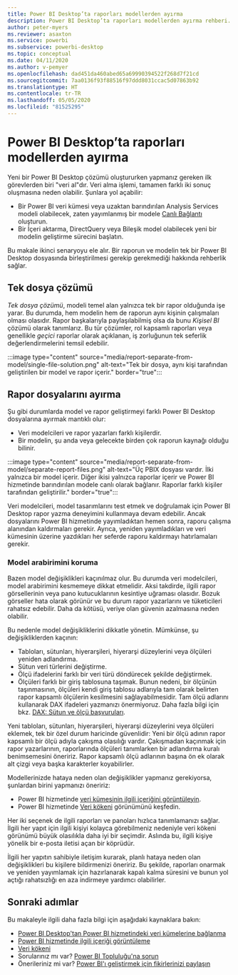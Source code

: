 ```yaml
---
title: Power BI Desktop’ta raporları modellerden ayırma
description: Power BI Desktop’ta raporları modellerden ayırma rehberi.
author: peter-myers
ms.reviewer: asaxton
ms.service: powerbi
ms.subservice: powerbi-desktop
ms.topic: conceptual
ms.date: 04/11/2020
ms.author: v-pemyer
ms.openlocfilehash: dad451da460abed65a69990394522f268d7f21cd
ms.sourcegitcommit: 7aa0136f93f88516f97ddd8031ccac5d07863b92
ms.translationtype: HT
ms.contentlocale: tr-TR
ms.lasthandoff: 05/05/2020
ms.locfileid: "81525295"
---
```

# <a name="separate-reports-from-models-in-power-bi-desktop"></a>Power BI Desktop’ta raporları modellerden ayırma

Yeni bir Power BI Desktop çözümü oluştururken yapmanız gereken ilk görevlerden biri "veri al"dır. Veri alma işlemi, tamamen farklı iki sonuç oluşmasına neden olabilir. Şunlara yol açabilir:

- Bir Power BI veri kümesi veya uzaktan barındırılan Analysis Services modeli olabilecek, zaten yayımlanmış bir modele [Canlı Bağlantı](../desktop-report-lifecycle-datasets.md) oluşturun.
- Bir İçeri aktarma, DirectQuery veya Bileşik model olabilecek yeni bir modelin geliştirme sürecini başlatın.

Bu makale ikinci senaryoyu ele alır. Bir raporun ve modelin tek bir Power BI Desktop dosyasında birleştirilmesi gerekip gerekmediği hakkında rehberlik sağlar.

## <a name="single-file-solution"></a>Tek dosya çözümü

_Tek dosya çözümü_, modeli temel alan yalnızca tek bir rapor olduğunda işe yarar. Bu durumda, hem modelin hem de raporun aynı kişinin çalışmaları olması olasıdır. Rapor başkalarıyla paylaşılabilmiş olsa da bunu _Kişisel BI_ çözümü olarak tanımlarız. Bu tür çözümler, rol kapsamlı raporları veya genellikle _geçici_ raporlar olarak açıklanan, iş zorluğunun tek seferlik değerlendirmelerini temsil edebilir.

:::image type="content" source="media/report-separate-from-model/single-file-solution.png" alt-text="Tek bir dosya, aynı kişi tarafından geliştirilen bir model ve rapor içerir." border="true":::

## <a name="separate-report-files"></a>Rapor dosyalarını ayırma

Şu gibi durumlarda model ve rapor geliştirmeyi farklı Power BI Desktop dosyalarına ayırmak mantıklı olur:

- Veri modelcileri ve rapor yazarları farklı kişilerdir.
- Bir modelin, şu anda veya gelecekte birden çok raporun kaynağı olduğu bilinir.

:::image type="content" source="media/report-separate-from-model/separate-report-files.png" alt-text="Üç PBIX dosyası vardır. İlki yalnızca bir model içerir. Diğer ikisi yalnızca raporlar içerir ve Power BI hizmetinde barındırılan modele canlı olarak bağlanır. Raporlar farklı kişiler tarafından geliştirilir." border="true":::

Veri modelcileri, model tasarımlarını test etmek ve doğrulamak için Power BI Desktop rapor yazma deneyimini kullanmaya devam edebilir. Ancak dosyalarını Power BI hizmetinde yayımladıktan hemen sonra, raporu çalışma alanından kaldırmaları gerekir. Ayrıca, yeniden yayımladıkları ve veri kümesinin üzerine yazdıkları her seferde raporu kaldırmayı hatırlamaları gerekir.

### <a name="preserve-the-model-interface"></a>Model arabirimini koruma

Bazen model değişiklikleri kaçınılmaz olur. Bu durumda veri modelcileri, model arabirimini kesmemeye dikkat etmelidir. Aksi takdirde, ilgili rapor görsellerinin veya pano kutucuklarının kesintiye uğraması olasıdır. Bozuk görseller hata olarak görünür ve bu durum rapor yazarlarını ve tüketicileri rahatsız edebilir. Daha da kötüsü, veriye olan güvenin azalmasına neden olabilir.

Bu nedenle model değişikliklerini dikkatle yönetin. Mümkünse, şu değişikliklerden kaçının:

- Tabloları, sütunları, hiyerarşileri, hiyerarşi düzeylerini veya ölçüleri yeniden adlandırma.
- Sütun veri türlerini değiştirme.
- Ölçü ifadelerini farklı bir veri türü döndürecek şekilde değiştirmek.
- Ölçüleri farklı bir giriş tablosuna taşımak. Bunun nedeni, bir ölçünün taşınmasının, ölçüleri kendi giriş tablosu adlarıyla tam olarak belirten rapor kapsamlı ölçülerin kesilmesini sağlayabilmesidir. Tam ölçü adlarını kullanarak DAX ifadeleri yazmanızı önermiyoruz. Daha fazla bilgi için bkz. [DAX: Sütun ve ölçü başvuruları](dax-column-measure-references.md).

Yeni tabloları, sütunları, hiyerarşileri, hiyerarşi düzeylerini veya ölçüleri eklemek, tek bir özel durum haricinde güvenlidir: Yeni bir ölçü adının rapor kapsamlı bir ölçü adıyla çakışma olasılığı vardır. Çakışmadan kaçınmak için rapor yazarlarının, raporlarında ölçüleri tanımlarken bir adlandırma kuralı benimsemesini öneririz. Rapor kapsamlı ölçü adlarının başına ön ek olarak alt çizgi veya başka karakterler koyabilirler.

Modellerinizde hataya neden olan değişiklikler yapmanız gerekiyorsa, şunlardan birini yapmanızı öneririz:

- Power BI hizmetinde [veri kümesinin ilgili içeriğini görüntüleyin](../consumer/end-user-related.md#view-related-content-for-a-dataset).
- Power BI hizmetinde [Veri kökeni](../collaborate-share/service-data-lineage.md) görünümünü keşfedin.

Her iki seçenek de ilgili raporları ve panoları hızlıca tanımlamanızı sağlar. İlgili her yapıt için ilgili kişiyi kolayca görebilmeniz nedeniyle veri kökeni görünümü büyük olasılıkla daha iyi bir seçimdir. Aslında bu, ilgili kişiye yönelik bir e-posta iletisi açan bir köprüdür.

İlgili her yapıtın sahibiyle iletişim kurarak, planlı hataya neden olan değişiklikleri bu kişilere bildirmenizi öneririz. Bu şekilde, raporları onarmak ve yeniden yayımlamak için hazırlanarak kapalı kalma süresini ve bunun yol açtığı rahatsızlığı en aza indirmeye yardımcı olabilirler.

## <a name="next-steps"></a>Sonraki adımlar

Bu makaleyle ilgili daha fazla bilgi için aşağıdaki kaynaklara bakın:

- [Power BI Desktop'tan Power BI hizmetindeki veri kümelerine bağlanma](../desktop-report-lifecycle-datasets.md)
- [Power BI hizmetinde ilgili içeriği görüntüleme](../consumer/end-user-related.md)
- [Veri kökeni](../collaborate-share/service-data-lineage.md)
- Sorularınız mı var? [Power BI Topluluğu'na sorun](https://community.powerbi.com/)
- Önerileriniz mi var? [Power BI'ı geliştirmek için fikirlerinizi paylaşın](https://ideas.powerbi.com/)

